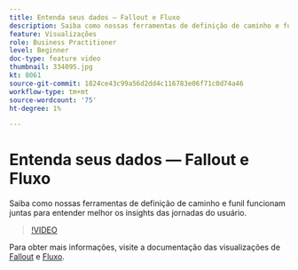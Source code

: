 ```yaml
---
title: Entenda seus dados — Fallout e Fluxo
description: Saiba como nossas ferramentas de definição de caminho e funil funcionam juntas para entender melhor os insights das jornadas do usuário.
feature: Visualizações
role: Business Practitioner
level: Beginner
doc-type: feature video
thumbnail: 334095.jpg
kt: 8061
source-git-commit: 1824ce43c99a56d2dd4c116783e06f71c0d74a46
workflow-type: tm+mt
source-wordcount: '75'
ht-degree: 1%

---
```



# Entenda seus dados — Fallout e Fluxo

Saiba como nossas ferramentas de definição de caminho e funil funcionam juntas para entender melhor os insights das jornadas do usuário.

>[!VIDEO](https://video.tv.adobe.com/v/334095/?quality=12&learn=on)

Para obter mais informações, visite a documentação das visualizações de [Fallout](https://experienceleague.adobe.com/docs/analytics/analyze/analysis-workspace/visualizations/fallout/fallout-flow.html?lang=en) e [Fluxo](https://experienceleague.adobe.com/docs/analytics/analyze/analysis-workspace/visualizations/flow/flow.html?lang=en).
